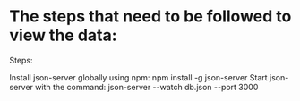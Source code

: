 # The steps that need to be followed to view the data:

Steps:

Install json-server globally using npm: npm install -g json-server
Start json-server with the command: json-server --watch db.json --port 3000
